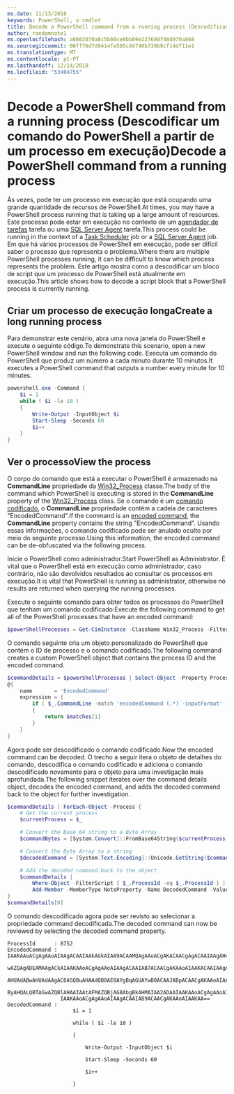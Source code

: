 ```yaml
---
ms.date: 11/13/2018
keywords: PowerShell, o cmdlet
title: Decode a PowerShell command from a running process (Descodificar um comando do PowerShell a partir de um processo em execução)
author: randomnote1
ms.openlocfilehash: a0602070a8c5b60ce0bb09e227690f48d970a868
ms.sourcegitcommit: 00ff76d7d9414fe585c04740b739b9cf14d711e1
ms.translationtype: MT
ms.contentlocale: pt-PT
ms.lasthandoff: 12/14/2018
ms.locfileid: "53404755"
---
```

# <a name="decode-a-powershell-command-from-a-running-process"></a><span data-ttu-id="0a816-103">Decode a PowerShell command from a running process (Descodificar um comando do PowerShell a partir de um processo em execução)</span><span class="sxs-lookup"><span data-stu-id="0a816-103">Decode a PowerShell command from a running process</span></span>

<span data-ttu-id="0a816-104">Às vezes, pode ter um processo em execução que está ocupando uma grande quantidade de recursos de PowerShell.</span><span class="sxs-lookup"><span data-stu-id="0a816-104">At times, you may have a PowerShell process running that is taking up a large amount of resources.</span></span>
<span data-ttu-id="0a816-105">Este processo pode estar em execução no contexto de um [agendador de tarefas][] tarefa ou uma [SQL Server Agent][] tarefa.</span><span class="sxs-lookup"><span data-stu-id="0a816-105">This process could be running in the context of a [Task Scheduler][] job or a [SQL Server Agent][] job.</span></span> <span data-ttu-id="0a816-106">Em que há vários processos de PowerShell em execução, pode ser difícil saber o processo que representa o problema.</span><span class="sxs-lookup"><span data-stu-id="0a816-106">Where there are multiple PowerShell processes running, it can be difficult to know which process represents the problem.</span></span> <span data-ttu-id="0a816-107">Este artigo mostra como a descodificar um bloco de script que um processo de PowerShell está atualmente em execução.</span><span class="sxs-lookup"><span data-stu-id="0a816-107">This article shows how to decode a script block that a PowerShell process is currently running.</span></span>

## <a name="create-a-long-running-process"></a><span data-ttu-id="0a816-108">Criar um processo de execução longa</span><span class="sxs-lookup"><span data-stu-id="0a816-108">Create a long running process</span></span>

<span data-ttu-id="0a816-109">Para demonstrar este cenário, abra uma nova janela do PowerShell e execute o seguinte código.</span><span class="sxs-lookup"><span data-stu-id="0a816-109">To demonstrate this scenario, open a new PowerShell window and run the following code.</span></span> <span data-ttu-id="0a816-110">Executa um comando do PowerShell que produz um número a cada minuto durante 10 minutos.</span><span class="sxs-lookup"><span data-stu-id="0a816-110">It executes a PowerShell command that outputs a number every minute for 10 minutes.</span></span>

```powershell
powershell.exe -Command {
    $i = 1
    while ( $i -le 10 )
    {
        Write-Output -InputObject $i
        Start-Sleep -Seconds 60
        $i++
    }
}
```

## <a name="view-the-process"></a><span data-ttu-id="0a816-111">Ver o processo</span><span class="sxs-lookup"><span data-stu-id="0a816-111">View the process</span></span>

<span data-ttu-id="0a816-112">O corpo do comando que está a executar o PowerShell é armazenado na **CommandLine** propriedade da [Win32_Process][] classe.</span><span class="sxs-lookup"><span data-stu-id="0a816-112">The body of the command which PowerShell is executing is stored in the **CommandLine** property of the [Win32_Process][] class.</span></span> <span data-ttu-id="0a816-113">Se o comando é um [comando codificado][], o **CommandLine** propriedade contém a cadeia de caracteres "EncodedCommand".</span><span class="sxs-lookup"><span data-stu-id="0a816-113">If the command is an [encoded command][], the **CommandLine** property contains the string "EncodedCommand".</span></span> <span data-ttu-id="0a816-114">Usando essas informações, o comando codificado pode ser anulado oculto por meio do seguinte processo.</span><span class="sxs-lookup"><span data-stu-id="0a816-114">Using this information, the encoded command can be de-obfuscated via the following process.</span></span>

<span data-ttu-id="0a816-115">Inicie o PowerShell como administrador.</span><span class="sxs-lookup"><span data-stu-id="0a816-115">Start PowerShell as Administrator.</span></span> <span data-ttu-id="0a816-116">É vital que o PowerShell está em execução como administrador, caso contrário, não são devolvidos resultados ao consultar os processos em execução.</span><span class="sxs-lookup"><span data-stu-id="0a816-116">It is vital that PowerShell is running as administrator, otherwise no results are returned when querying the running processes.</span></span>

<span data-ttu-id="0a816-117">Execute o seguinte comando para obter todos os processos do PowerShell que tenham um comando codificado:</span><span class="sxs-lookup"><span data-stu-id="0a816-117">Execute the following command to get all of the PowerShell processes that have an encoded command:</span></span>

```powershell
$powerShellProcesses = Get-CimInstance -ClassName Win32_Process -Filter 'CommandLine LIKE "%EncodedCommand%"'
```

<span data-ttu-id="0a816-118">O comando seguinte cria um objeto personalizado do PowerShell que contém o ID de processo e o comando codificado.</span><span class="sxs-lookup"><span data-stu-id="0a816-118">The following command creates a custom PowerShell object that contains the process ID and the encoded command.</span></span>

```powershell
$commandDetails = $powerShellProcesses | Select-Object -Property ProcessId,
@{
    name       = 'EncodedCommand'
    expression = {
        if ( $_.CommandLine -match 'encodedCommand (.*) -inputFormat' )
        {
            return $matches[1]
        }
    }
}
```

<span data-ttu-id="0a816-119">Agora pode ser descodificado o comando codificado.</span><span class="sxs-lookup"><span data-stu-id="0a816-119">Now the encoded command can be decoded.</span></span> <span data-ttu-id="0a816-120">O trecho a seguir itera o objeto de detalhes do comando, descodifica o comando codificado e adiciona o comando descodificado novamente para o objeto para uma investigação mais aprofundada.</span><span class="sxs-lookup"><span data-stu-id="0a816-120">The following snippet iterates over the command details object, decodes the encoded command, and adds the decoded command back to the object for further investigation.</span></span>

```powershell
$commandDetails | ForEach-Object -Process {
    # Get the current process
    $currentProcess = $_

    # Convert the Base 64 string to a Byte Array
    $commandBytes = [System.Convert]::FromBase64String($currentProcess.EncodedCommand)

    # Convert the Byte Array to a string
    $decodedCommand = [System.Text.Encoding]::Unicode.GetString($commandBytes)

    # Add the decoded command back to the object
    $commandDetails |
        Where-Object -FilterScript { $_.ProcessId -eq $_.ProcessId } |
        Add-Member -MemberType NoteProperty -Name DecodedCommand -Value $decodedCommand
}
$commandDetails[0]
```

<span data-ttu-id="0a816-121">O comando descodificado agora pode ser revisto ao selecionar a propriedade command decodificada.</span><span class="sxs-lookup"><span data-stu-id="0a816-121">The decoded command can now be reviewed by selecting the decoded command property.</span></span>

```output
ProcessId      : 8752
EncodedCommand : IAAKAAoACgAgAAoAIAAgACAAIAAkAGkAIAA9ACAAMQAgAAoACgAKACAACgAgACAAIAAgAHcAaABpAGwAZQAgACgAIAAkAGkAIAAtAG
                 wAZQAgADEAMAAgACkAIAAKAAoACgAgAAoAIAAgACAAIAB7ACAACgAKAAoAIAAKACAAIAAgACAAIAAgACAAIABXAHIAaQB0AGUALQBP
                 AHUAdABwAHUAdAAgAC0ASQBuAHAAdQB0AE8AYgBqAGUAYwB0ACAAJABpACAACgAKAAoAIAAKACAAIAAgACAAIAAgACAAIABTAHQAYQ
                 ByAHQALQBTAGwAZQBlAHAAIAAtAFMAZQBjAG8AbgBkAHMAIAA2ADAAIAAKAAoACgAgAAoAIAAgACAAIAAgACAAIAAgACQAaQArACsA
                 IAAKAAoACgAgAAoAIAAgACAAIAB9ACAACgAKAAoAIAAKAA==
DecodedCommand :
                     $i = 1

                     while ( $i -le 10 )

                     {

                         Write-Output -InputObject $i

                         Start-Sleep -Seconds 60

                         $i++

                     }
```

[Agendador de tarefas]: /windows/desktop/TaskSchd/task-scheduler-start-page
[Task Scheduler]: /windows/desktop/TaskSchd/task-scheduler-start-page
[SQL Server Agent]: /sql/ssms/agent/sql-server-agent
[Win32_Process]: /windows/desktop/CIMWin32Prov/win32-process
[comando codificado]: /powershell/scripting/core-powershell/console/powershell.exe-command-line-help#-encodedcommand-
[encoded command]: /powershell/scripting/core-powershell/console/powershell.exe-command-line-help#-encodedcommand-

